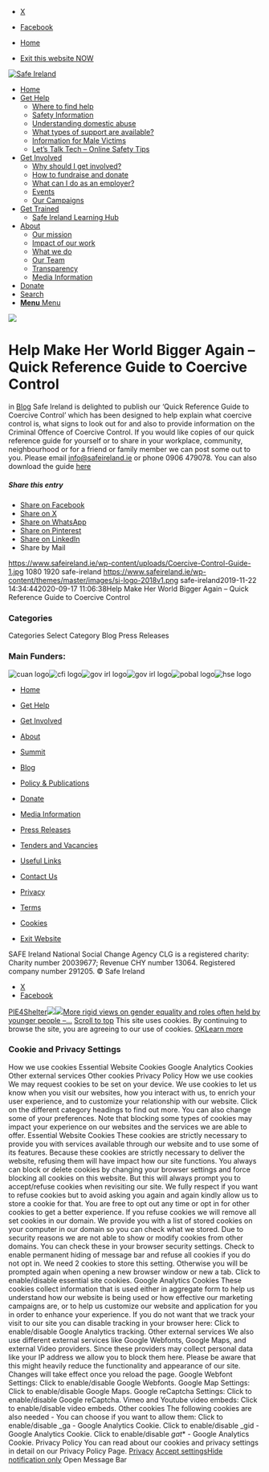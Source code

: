   * [X](https://twitter.com/SAFEIreland "X")
  * [Facebook](https://www.facebook.com/safe.ireland "Facebook")


  * [Home](https://www.safeireland.ie/)
  * [Exit this website NOW](https://www.google.ie/)


[![Safe Ireland](https://www.safeireland.ie/wp-content/themes/master/images/si-logo-2018v1.png)](https://www.safeireland.ie/)
  * [Home](https://www.safeireland.ie/)
  * [Get Help](https://www.safeireland.ie/get-help/)
    * [Where to find help](https://www.safeireland.ie/get-help/where-to-find-help/)
    * [Safety Information](https://www.safeireland.ie/get-help/safety-information/)
    * [Understanding domestic abuse](https://www.safeireland.ie/get-help/understanding-domestic-abuse/)
    * [What types of support are available?](https://www.safeireland.ie/get-help/what-types-of-support-are-available/)
    * [Information for Male Victims](https://www.safeireland.ie/get-help/information-for-male-victims/)
    * [Let’s Talk Tech – Online Safety Tips](https://www.safeireland.ie/lets-talk-tech-online-safety-tips/)
  * [Get Involved](https://www.safeireland.ie/get-involved/)
    * [Why should I get involved?](https://www.safeireland.ie/get-involved/why-should-i-get-involved/)
    * [How to fundraise and donate](https://www.safeireland.ie/get-involved/how-to-fundraise-and-donate/)
    * [What can I do as an employer?](https://www.safeireland.ie/get-involved/what-can-i-do-as-an-employer/)
    * [Events](https://www.safeireland.ie/get-involved/events/)
    * [Our Campaigns](https://www.safeireland.ie/get-involved/our-campaigns/)
  * [Get Trained](https://www.safeireland.ie/help-make-her-world-bigger-again-guide-to-coercive-control/)
    * [Safe Ireland Learning Hub](https://www.safeireland.ie/safe-ireland-learning-hub/)
  * [About](https://www.safeireland.ie/about/)
    * [Our mission](https://www.safeireland.ie/about/our-mission/)
    * [Impact of our work](https://www.safeireland.ie/about/impact-of-our-work/)
    * [What we do](https://www.safeireland.ie/about/what-we-do/)
    * [Our Team](https://www.safeireland.ie/about/our-team/)
    * [Transparency](https://www.safeireland.ie/about/transparency/)
    * [Media Information](https://www.safeireland.ie/about/media-information/)
  * [Donate](https://www.safeireland.ie/get-involved/how-to-fundraise-and-donate/)
  * [Search](https://www.safeireland.ie/help-make-her-world-bigger-again-guide-to-coercive-control/?s=)
  * [ **Menu** Menu ](https://www.safeireland.ie/help-make-her-world-bigger-again-guide-to-coercive-control/)


[![](https://www.safeireland.ie/wp-content/uploads/Coercive-Control-Guide-1-845x500.jpg)](https://www.safeireland.ie/wp-content/uploads/Coercive-Control-Guide-1-1030x579.jpg "Coercive-Control-Guide-1")
# Help Make Her World Bigger Again – Quick Reference Guide to Coercive Control
in [Blog](https://www.safeireland.ie/category/blog/)
Safe Ireland is delighted to publish our ‘Quick Reference Guide to Coercive Control’ which has been designed to help explain what coercive control is, what signs to look out for and also to provide information on the Criminal Offence of Coercive Control.
If you would like copies of our quick reference guide for yourself or to share in your workplace, community, neighbourhood or for a friend or family member we can post some out to you. Please email info@safeireland.ie or phone 0906 479078.
You can also download the guide [here](https://www.safeireland.ie/wp-content/uploads/Safe-Ireland-Coercive-Control-Leaflet.pdf)
##### Share this entry
  * [Share on Facebook](https://www.facebook.com/sharer.php?u=https://www.safeireland.ie/help-make-her-world-bigger-again-guide-to-coercive-control/&t=Help%20Make%20Her%20World%20Bigger%20Again%20%E2%80%93%20Quick%20Reference%20Guide%20to%20Coercive%20Control)
  * [Share on X](https://twitter.com/share?text=Help%20Make%20Her%20World%20Bigger%20Again%20%E2%80%93%20Quick%20Reference%20Guide%20to%20Coercive%20Control&url=https://www.safeireland.ie/?p=7287)
  * [Share on WhatsApp](https://api.whatsapp.com/send?text=https://www.safeireland.ie/help-make-her-world-bigger-again-guide-to-coercive-control/)
  * [Share on Pinterest](https://pinterest.com/pin/create/button/?url=https%3A%2F%2Fwww.safeireland.ie%2Fhelp-make-her-world-bigger-again-guide-to-coercive-control%2F&description=Help%20Make%20Her%20World%20Bigger%20Again%20%E2%80%93%20Quick%20Reference%20Guide%20to%20Coercive%20Control&media=https%3A%2F%2Fwww.safeireland.ie%2Fwp-content%2Fuploads%2FCoercive-Control-Guide-1-705x397.jpg)
  * [Share on LinkedIn](https://linkedin.com/shareArticle?mini=true&title=Help%20Make%20Her%20World%20Bigger%20Again%20%E2%80%93%20Quick%20Reference%20Guide%20to%20Coercive%20Control&url=https://www.safeireland.ie/help-make-her-world-bigger-again-guide-to-coercive-control/)
  * Share by Mail


https://www.safeireland.ie/wp-content/uploads/Coercive-Control-Guide-1.jpg 1080 1920 safe-ireland https://www.safeireland.ie/wp-content/themes/master/images/si-logo-2018v1.png safe-ireland2019-11-22 14:34:442020-09-17 11:06:38Help Make Her World Bigger Again – Quick Reference Guide to Coercive Control
### Categories
Categories Select Category Blog Press Releases
### Main Funders:
![cuan logo](https://www.safeireland.ie/wp-content/uploads/logo-cuan.png)![cfi logo](https://www.safeireland.ie/wp-content/uploads/logo-cfi.png)![gov irl logo](https://www.safeireland.ie/wp-content/uploads/logo-goi2.png)![gov irl logo](https://www.safeireland.ie/wp-content/uploads/logo-doj.png)![pobal logo](https://www.safeireland.ie/wp-content/uploads/logo-pobal.png)![hse logo](https://www.safeireland.ie/wp-content/uploads/logo-hse.png)
  * [Home](https://www.safeireland.ie/)
  * [Get Help](https://www.safeireland.ie/get-help/)
  * [Get Involved](https://www.safeireland.ie/get-involved/)
  * [About](https://www.safeireland.ie/about/)
  * [Summit](https://www.safeireland.ie/?page_id=3620)
  * [Blog](https://www.safeireland.ie/blog/)


  * [Policy & Publications](https://www.safeireland.ie/policy-publications/)
  * [Donate](https://www.safeireland.ie/get-involved/how-to-fundraise-and-donate/)
  * [Media Information](https://www.safeireland.ie/about/media-information/)
  * [Press Releases](https://www.safeireland.ie/about/media-information/press-releases/)
  * [Tenders and Vacancies](https://www.safeireland.ie/tenders-and-vacancies/)
  * [Useful Links](https://www.safeireland.ie/links/)


  * [Contact Us](https://www.safeireland.ie/contact-us/)
  * [Privacy](https://www.safeireland.ie/privacy/)
  * [Terms](https://www.safeireland.ie/terms/)
  * [Cookies](https://www.safeireland.ie/cookies/)
  * [Exit Website](https://www.google.ie)


SAFE Ireland National Social Change Agency CLG is a registered charity: Charity number 20039677; Revenue CHY number 13064. Registered company number 291205.
© Safe Ireland 
  * [X](https://twitter.com/SAFEIreland "X")
  * [Facebook](https://www.facebook.com/safe.ireland "Facebook")


[PIE4Shelter![](https://www.safeireland.ie/wp-content/uploads/pie4shelter2-80x80.jpg)](https://www.safeireland.ie/pie4shelter/)[![](https://www.safeireland.ie/wp-content/uploads/Screen-Shot-2019-11-24-at-22.53.28-80x80.jpg)More rigid views on gender equality and roles often held by younger people –...](https://www.safeireland.ie/more-rigid-views-on-gender-equality-and-roles-often-held-by-younger-people-new-safe-ireland-research-indicates/)
[Scroll to top](https://www.safeireland.ie/help-make-her-world-bigger-again-guide-to-coercive-control/#top "Scroll to top")
This site uses cookies. By continuing to browse the site, you are agreeing to our use of cookies.
[OK](https://www.safeireland.ie/help-make-her-world-bigger-again-guide-to-coercive-control/)[Learn more](https://www.safeireland.ie/help-make-her-world-bigger-again-guide-to-coercive-control/)
### Cookie and Privacy Settings
How we use cookies
Essential Website Cookies
Google Analytics Cookies
Other external services
Other cookies
Privacy Policy
How we use cookies
We may request cookies to be set on your device. We use cookies to let us know when you visit our websites, how you interact with us, to enrich your user experience, and to customize your relationship with our website. 
Click on the different category headings to find out more. You can also change some of your preferences. Note that blocking some types of cookies may impact your experience on our websites and the services we are able to offer.
Essential Website Cookies
These cookies are strictly necessary to provide you with services available through our website and to use some of its features.
Because these cookies are strictly necessary to deliver the website, refusing them will have impact how our site functions. You always can block or delete cookies by changing your browser settings and force blocking all cookies on this website. But this will always prompt you to accept/refuse cookies when revisiting our site.
We fully respect if you want to refuse cookies but to avoid asking you again and again kindly allow us to store a cookie for that. You are free to opt out any time or opt in for other cookies to get a better experience. If you refuse cookies we will remove all set cookies in our domain.
We provide you with a list of stored cookies on your computer in our domain so you can check what we stored. Due to security reasons we are not able to show or modify cookies from other domains. You can check these in your browser security settings.
Check to enable permanent hiding of message bar and refuse all cookies if you do not opt in. We need 2 cookies to store this setting. Otherwise you will be prompted again when opening a new browser window or new a tab.
Click to enable/disable essential site cookies.
Google Analytics Cookies
These cookies collect information that is used either in aggregate form to help us understand how our website is being used or how effective our marketing campaigns are, or to help us customize our website and application for you in order to enhance your experience.
If you do not want that we track your visit to our site you can disable tracking in your browser here:
Click to enable/disable Google Analytics tracking.
Other external services
We also use different external services like Google Webfonts, Google Maps, and external Video providers. Since these providers may collect personal data like your IP address we allow you to block them here. Please be aware that this might heavily reduce the functionality and appearance of our site. Changes will take effect once you reload the page.
Google Webfont Settings:
Click to enable/disable Google Webfonts.
Google Map Settings:
Click to enable/disable Google Maps.
Google reCaptcha Settings:
Click to enable/disable Google reCaptcha.
Vimeo and Youtube video embeds:
Click to enable/disable video embeds.
Other cookies
The following cookies are also needed - You can choose if you want to allow them:
Click to enable/disable _ga - Google Analytics Cookie.
Click to enable/disable _gid - Google Analytics Cookie.
Click to enable/disable _gat_* - Google Analytics Cookie.
Privacy Policy
You can read about our cookies and privacy settings in detail on our Privacy Policy Page. 
[Privacy](https://www.safeireland.ie/privacy/)
[Accept settings](https://www.safeireland.ie/help-make-her-world-bigger-again-guide-to-coercive-control/ "Allow to use cookies, you always can modify used cookies and services")[Hide notification only](https://www.safeireland.ie/help-make-her-world-bigger-again-guide-to-coercive-control/ "Do not allow to use cookies or services - some functionality on our site might not work as expected.")
Open Message Bar
